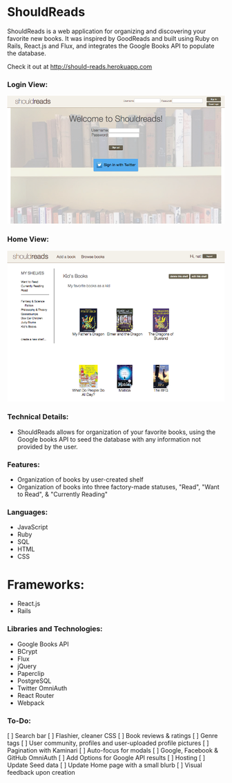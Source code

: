 # ShouldReads

ShouldReads is a web application for organizing and discovering your favorite new
books. It was inspired by GoodReads and built using Ruby on Rails, React.js and Flux,
and integrates the Google Books API to populate the database.

Check it out at http://should-reads.herokuapp.com

### Login View:

[![welcome](./docs/images/welcome.png)](http://should-reads.herokuapp.com/)

### Home View:

[![welcome](./docs/images/shelf.png)](http://should-reads.herokuapp.com/)

### Technical Details:

* ShouldReads allows for organization of your favorite books, using the Google books
API to seed the database with any information not provided by the user.


### Features:

* Organization of books by user-created shelf
* Organization of books into three factory-made statuses, "Read", "Want to Read",
& "Currently Reading"

### Languages:

* JavaScript
* Ruby
* SQL
* HTML
* CSS

# Frameworks:

* React.js
* Rails

### Libraries and Technologies:

* Google Books API
* BCrypt
* Flux
* jQuery
* Paperclip
* PostgreSQL
* Twitter OmniAuth
* React Router
* Webpack

### To-Do:

[ ] Search bar
[ ] Flashier, cleaner CSS
[ ] Book reviews & ratings
[ ] Genre tags
[ ] User community, profiles and user-uploaded profile pictures
[ ] Pagination with Kaminari
[ ] Auto-focus for modals
[ ] Google, Facebook & GitHub OmniAuth
[ ] Add Options for Google API results
[ ] Hosting
[ ] Update Seed data
[ ] Update Home page with a small blurb
[ ] Visual feedback upon creation
